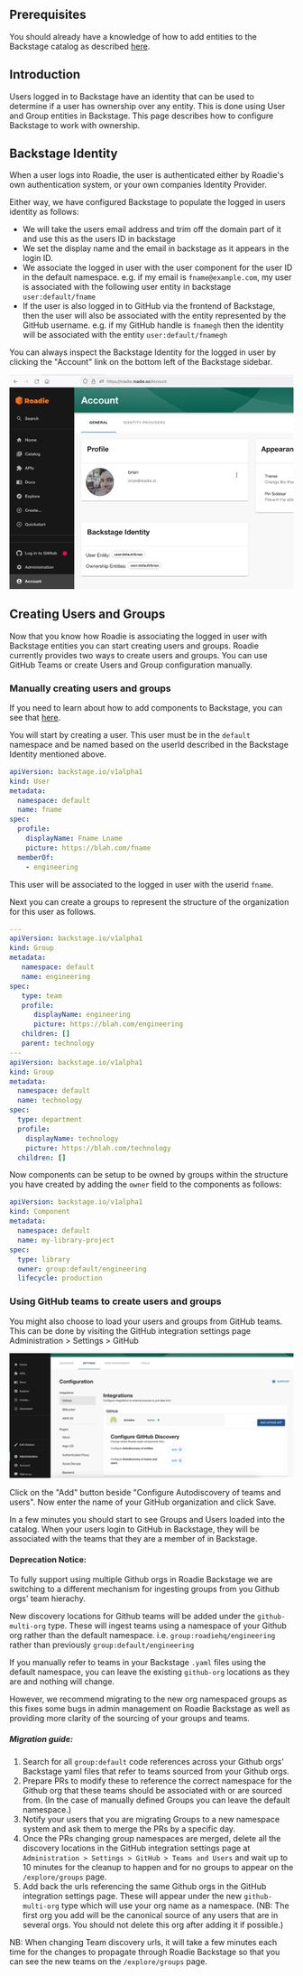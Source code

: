 
## Prerequisites

You should already have a knowledge of how to add entities to the Backstage catalog as described [here](../../getting-started/adding-components/).
## Introduction

Users logged in to Backstage have an identity that can be used to determine if a user has ownership over any entity. This is done using User and Group entities in Backstage. This page describes how to configure Backstage to work with ownership.

## Backstage Identity

When a user logs into Roadie, the user is authenticated either by Roadie's own authentication system, or your own companies Identity Provider.

Either way, we have configured Backstage to populate the logged in users identity as follows:

- We will take the users email address and trim off the domain part of it and use this as the users ID in backstage
- We set the display name and the email in backstage as it appears in the login ID.
- We associate the logged in user with the user component for the user ID in the default namespace. e.g. if my email is `fname@example.com`, my user is associated with the following user entity in backstage `user:default/fname`
- If the user is also logged in to GitHub via the frontend of Backstage, then the user will also be associated with the entity represented by the GitHub username. e.g. if my GitHub handle is `fnamegh` then the identity will be associated with the entity `user:default/fnamegh`

You can always inspect the Backstage Identity for the logged in user by clicking the "Account" link on the bottom left of the Backstage sidebar.

![account-backstage-identity.png](account-backstage-identity.png)

## Creating Users and Groups

Now that you know how Roadie is associating the logged in user with Backstage entities you can start creating users and groups. Roadie currently provides two ways to create users and groups. You can use GitHub Teams or create Users and Group configuration manually.


### Manually creating users and groups
If you need to learn about how to add components to Backstage, you can see that [here](../../getting-started/adding-components/).

You will start by creating a user. This user must be in the `default` namespace and be named based on the userId described in the Backstage Identity mentioned above.

```yaml
apiVersion: backstage.io/v1alpha1
kind: User
metadata:
  namespace: default
  name: fname
spec:
  profile:
    displayName: Fname Lname
    picture: https://blah.com/fname
  memberOf:
    - engineering
```

This user will be associated to the logged in user with the userid `fname`.

Next you can create a groups to represent the structure of the organization for this user as follows.

```yaml
---
apiVersion: backstage.io/v1alpha1
kind: Group
metadata:
   namespace: default
   name: engineering
spec:
   type: team
   profile:
      displayName: engineering
      picture: https://blah.com/engineering
   children: []
   parent: technology
---
apiVersion: backstage.io/v1alpha1
kind: Group
metadata:
  namespace: default
  name: technology
spec:
  type: department
  profile:
    displayName: technology
    picture: https://blah.com/technology
  children: []
```

Now components can be setup to be owned by groups within the structure you have created by adding the `owner` field to the components as follows:

```yaml
apiVersion: backstage.io/v1alpha1
kind: Component
metadata:
  namespace: default
  name: my-library-project
spec:
  type: library
  owner: group:default/engineering
  lifecycle: production
```

### Using GitHub teams to create users and groups

You might also choose to load your users and groups from GitHub teams. This can be done by visiting the GitHub integration settings page Administration > Settings > GitHub

![github-integrations.png](github-integrations.png)

Click on the "Add" button beside "Configure Autodiscovery of teams and users". Now enter the name of your GitHub organization and click Save.

In a few minutes you should start to see Groups and Users loaded into the catalog. When your users login to GitHub in Backstage, they will be associated with the teams that they are a member of in Backstage.

#### Deprecation Notice:

To fully support using multiple Github orgs in Roadie Backstage we are switching to a different mechanism for ingesting groups from you Github orgs' team hierachy. 

New discovery locations for Github teams will be added under the `github-multi-org` type. These will ingest teams using a namespace of your Github org rather than the default namespace. i.e. `group:roadiehq/engineering` rather than previously `group:default/engineering` 

If you manually refer to teams in your Backstage `.yaml` files using the default namespace, you can leave the existing `github-org` locations as they are and nothing will change. 

However, we recommend migrating to the new org namespaced groups as this fixes some bugs in admin management on Roadie Backstage as well as providing more clarity of the sourcing of your groups and teams.

##### Migration guide:

1. Search for all `group:default` code references across your Github orgs' Backstage yaml files that refer to teams sourced from your Github orgs. 
2. Prepare PRs to modify these to reference the correct namespace for the Github org that these teams should be associated with or are sourced from. (In the case of manually defined Groups you can leave the default namespace.)
3. Notify your users that you are migrating Groups to a new namespace system and ask them to merge the PRs by a specific day.
4. Once the PRs changing group namespaces are merged, delete all the discovery locations in the GitHub integration settings page at `Administration > Settings > GitHub > Teams and Users` and wait up to 10 minutes for the cleanup to happen and for no groups to appear on the `/explore/groups` page.
5. Add back the urls referencing the same Github orgs in the GitHub integration settings page. These will appear under the new `github-multi-org` type which will use your org name as a namespace. (NB: The first org you add will be the canonical source of any users that are in several orgs. You should not delete this org after adding it if possible.) 

NB: When changing Team discovery urls, it will take a few minutes each time for the changes to propagate through Roadie Backstage so that you can see the new teams on the `/explore/groups` page.
